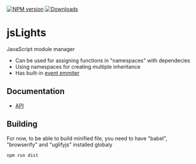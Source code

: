 [![NPM version][npm-image]][npm-url] [![Downloads][downloads-image]][npm-url]

# jsLights
JavaScript module manager

* Can be used for assigning functions in "namespaces" with dependecies
* Using namespaces for creating multiple inheritance
* Has built-in [event emmiter](https://github.com/Olical/EventEmitter)

## Documentation

* [API](docs/api.md)

## Building

For now, to be able to build minified file, you need to have "babel", "browserify" and "uglifyjs" installed globaly
```bash
npm run dist
```

[downloads-image]: http://img.shields.io/npm/dm/jslights.svg
[npm-url]: https://npmjs.org/package/jslights
[npm-image]: http://img.shields.io/npm/v/jslights.svg
